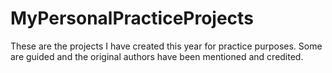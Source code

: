 # MyPersonalPracticeProjects
These are the projects I have created this year for practice purposes. Some are guided and the original authors have been mentioned and credited.
